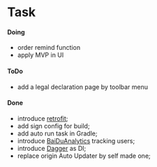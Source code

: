# Task

#### Doing
* order remind function
* apply MVP in UI

#### ToDo
* add a legal declaration page by toolbar menu

#### Done
* introduce [retrofit](https://github.com/square/retrofit);
* add sign config for build;
* add auto run task in Gradle;
* introduce [BaiDuAnalytics](http://mtj.baidu.com/web/dashboard) tracking users;
* introduce [Dagger](https://github.com/square/dagger) as DI;
* replace origin Auto Updater by self made one;

